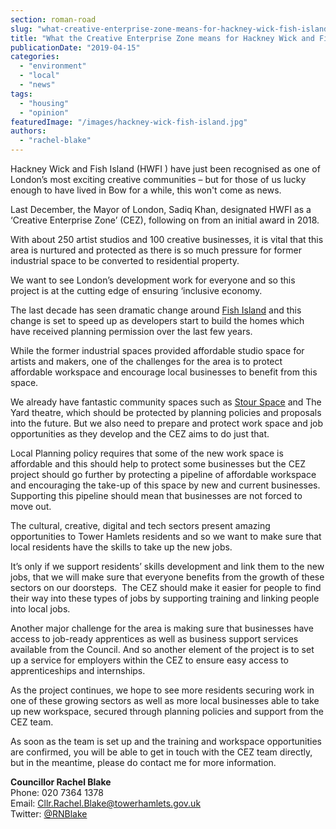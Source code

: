 ```yaml
---
section: roman-road
slug: "what-creative-enterprise-zone-means-for-hackney-wick-fish-island"
title: "What the Creative Enterprise Zone means for Hackney Wick and Fish Island"
publicationDate: "2019-04-15"
categories: 
  - "environment"
  - "local"
  - "news"
tags: 
  - "housing"
  - "opinion"
featuredImage: "/images/hackney-wick-fish-island.jpg"
authors: 
  - "rachel-blake"
---
```


Hackney Wick and Fish Island (HWFI ) have just been recognised as one of London’s most exciting creative communities – but for those of us lucky enough to have lived in Bow for a while, this won't come as news.

Last December, the Mayor of London, Sadiq Khan, designated HWFI as a ‘Creative Enterprise Zone’ (CEZ), following on from an initial award in 2018.

With about 250 artist studios and 100 creative businesses, it is vital that this area is nurtured and protected as there is so much pressure for former industrial space to be converted to residential property.

We want to see London’s development work for everyone and so this project is at the cutting edge of ensuring ‘inclusive economy.

The last decade has seen dramatic change around [Fish Island](https://romanroadlondon.com/history-fish-island/) and this change is set to speed up as developers start to build the homes which have received planning permission over the last few years.

While the former industrial spaces provided affordable studio space for artists and makers, one of the challenges for the area is to protect affordable workspace and encourage local businesses to benefit from this space. 

We already have fantastic community spaces such as [Stour Space](https://romanroadlondon.com/stour-space-fish-island-celebrates-ten-years/) and The Yard theatre, which should be protected by planning policies and proposals into the future. But we also need to prepare and protect work space and job opportunities as they develop and the CEZ aims to do just that.

Local Planning policy requires that some of the new work space is affordable and this should help to protect some businesses but the CEZ project should go further by protecting a pipeline of affordable workspace and encouraging the take-up of this space by new and current businesses. Supporting this pipeline should mean that businesses are not forced to move out.

The cultural, creative, digital and tech sectors present amazing opportunities to Tower Hamlets residents and so we want to make sure that local residents have the skills to take up the new jobs. 

It’s only if we support residents’ skills development and link them to the new jobs, that we will make sure that everyone benefits from the growth of these sectors on our doorsteps.  The CEZ should make it easier for people to find their way into these types of jobs by supporting training and linking people into local jobs.

Another major challenge for the area is making sure that businesses have access to job-ready apprentices as well as business support services available from the Council. And so another element of the project is to set up a service for employers within the CEZ to ensure easy access to apprenticeships and internships.

As the project continues, we hope to see more residents securing work in one of these growing sectors as well as more local businesses able to take up new workspace, secured through planning policies and support from the CEZ team.

As soon as the team is set up and the training and workspace opportunities are confirmed, you will be able to get in touch with the CEZ team directly, but in the meantime, please do contact me for more information.

**Councillor Rachel Blake**  
Phone: 020 7364 1378  
Email: Cllr.Rachel.Blake@towerhamlets.gov.uk  
Twitter: [@RNBlake](https://twitter.com/RNBlake?ref_src=twsrc%5Egoogle%7Ctwcamp%5Eserp%7Ctwgr%5Eauthor)
